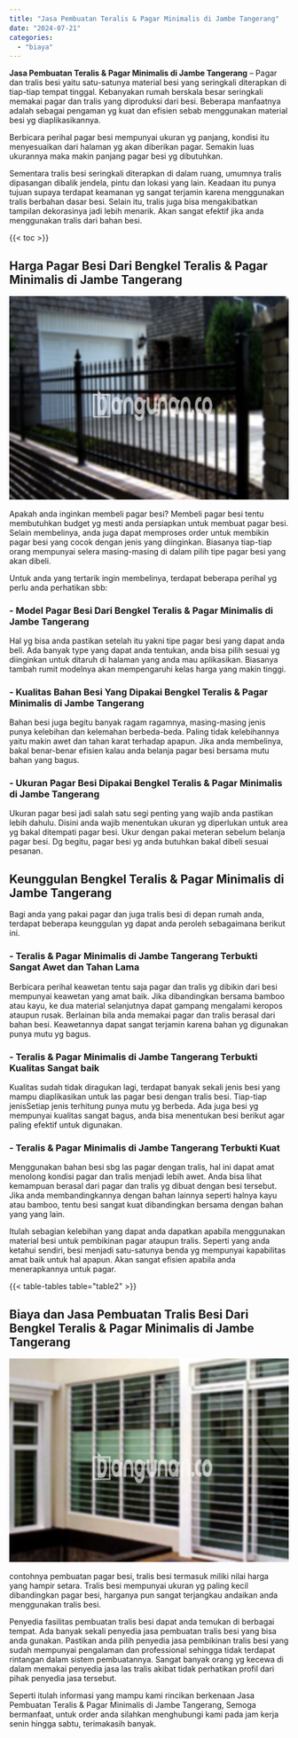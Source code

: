 ```yaml
---
title: "Jasa Pembuatan Teralis & Pagar Minimalis di Jambe Tangerang"
date: "2024-07-21"
categories: 
  - "biaya"
---
```


**Jasa Pembuatan Teralis & Pagar Minimalis di Jambe Tangerang** – Pagar dan tralis besi yaitu satu-satunya material besi yang seringkali diterapkan di tiap-tiap tempat tinggal. Kebanyakan rumah berskala besar seringkali memakai pagar dan tralis yang diproduksi dari besi. Beberapa manfaatnya adalah sebagai pengaman yg kuat dan efisien sebab menggunakan material besi yg diaplikasikannya.

Berbicara perihal pagar besi mempunyai ukuran yg panjang, kondisi itu menyesuaikan dari halaman yg akan diberikan pagar. Semakin luas ukurannya maka makin panjang pagar besi yg dibutuhkan.

Sementara tralis besi seringkali diterapkan di dalam ruang, umumnya tralis dipasangan dibalik jendela, pintu dan lokasi yang lain. Keadaan itu punya tujuan supaya terdapat keamanan yg sangat terjamin karena menggunakan tralis berbahan dasar besi. Selain itu, tralis juga bisa mengakibatkan tampilan dekorasinya jadi lebih menarik. Akan sangat efektif jika anda menggunakan tralis dari bahan besi.

{{< toc >}}

## Harga Pagar Besi Dari Bengkel Teralis & Pagar Minimalis di Jambe Tangerang

![Jasa Pembuatan Teralis & Pagar Minimalis di Jambe Tangerang](/images/pagar-minimalis-murah-39.png)

Apakah anda inginkan membeli pagar besi? Membeli pagar besi tentu membutuhkan budget yg mesti anda persiapkan untuk membuat pagar besi. Selain membelinya, anda juga dapat memproses order untuk membikin pagar besi yang cocok dengan jenis yang diinginkan. Biasanya tiap-tiap orang mempunyai selera masing-masing di dalam pilih tipe pagar besi yang akan dibeli.

Untuk anda yang tertarik ingin membelinya, terdapat beberapa perihal yg perlu anda perhatikan sbb:
### \- Model Pagar Besi Dari Bengkel Teralis & Pagar Minimalis di Jambe Tangerang

Hal yg bisa anda pastikan setelah itu yakni tipe pagar besi yang dapat anda beli. Ada banyak type yang dapat anda tentukan, anda bisa pilih sesuai yg diinginkan untuk ditaruh di halaman yang anda mau aplikasikan. Biasanya tambah rumit modelnya akan mempengaruhi kelas harga yang makin tinggi.

### \- Kualitas Bahan Besi Yang Dipakai Bengkel Teralis & Pagar Minimalis di Jambe Tangerang

Bahan besi juga begitu banyak ragam ragamnya, masing-masing jenis punya kelebihan dan kelemahan berbeda-beda. Paling tidak kelebihannya yaitu makin awet dan tahan karat terhadap apapun. Jika anda membelinya, bakal benar-benar efisien kalau anda belanja pagar besi bersama mutu bahan yang bagus.

### \- Ukuran Pagar Besi Dipakai Bengkel Teralis & Pagar Minimalis di Jambe Tangerang

Ukuran pagar besi jadi salah satu segi penting yang wajib anda pastikan lebih dahulu. Disini anda wajib menentukan ukuran yg diperlukan untuk area yg bakal ditempati pagar besi. Ukur dengan pakai meteran sebelum belanja pagar besi. Dg begitu, pagar besi yg anda butuhkan bakal dibeli sesuai pesanan.

## Keunggulan Bengkel Teralis & Pagar Minimalis di Jambe Tangerang

Bagi anda yang pakai pagar dan juga tralis besi di depan rumah anda, terdapat beberapa keunggulan yg dapat anda peroleh sebagaimana berikut ini.

### \- Teralis & Pagar Minimalis di Jambe Tangerang Terbukti Sangat Awet dan Tahan Lama

Berbicara perihal keawetan tentu saja pagar dan tralis yg dibikin dari besi mempunyai keawetan yang amat baik. Jika dibandingkan bersama bamboo atau kayu, ke dua material selanjutnya dapat gampang mengalami keropos ataupun rusak. Berlainan bila anda memakai pagar dan tralis berasal dari bahan besi. Keawetannya dapat sangat terjamin karena bahan yg digunakan punya mutu yg bagus.

### \- Teralis & Pagar Minimalis di Jambe Tangerang Terbukti Kualitas Sangat baik

Kualitas sudah tidak diragukan lagi, terdapat banyak sekali jenis besi yang mampu diaplikasikan untuk las pagar besi dengan tralis besi. Tiap-tiap jenisSetiap jenis terhitung punya mutu yg berbeda. Ada juga besi yg mempunyai kualitas sangat bagus, anda bisa menentukan besi berikut agar paling efektif untuk digunakan.

### \- Teralis & Pagar Minimalis di Jambe Tangerang Terbukti Kuat

Menggunakan bahan besi sbg las pagar dengan tralis, hal ini dapat amat menolong kondisi pagar dan tralis menjadi lebih awet. Anda bisa lihat kemampuan berasal dari pagar dan tralis yg dibuat dengan besi tersebut. Jika anda membandingkannya dengan bahan lainnya seperti halnya kayu atau bamboo, tentu besi sangat kuat dibandingkan bersama dengan bahan yang yang lain.

Itulah sebagian kelebihan yang dapat anda dapatkan apabila menggunakan material besi untuk pembikinan pagar ataupun tralis. Seperti yang anda ketahui sendiri, besi menjadi satu-satunya benda yg mempunyai kapabilitas amat baik untuk hal apapun. Akan sangat efisien apabila anda menerapkannya untuk pagar.

{{< table-tables table="table2" >}}

## Biaya dan Jasa Pembuatan Tralis Besi Dari Bengkel Teralis & Pagar Minimalis di Jambe Tangerang

![Jasa Pembuatan Teralis & Pagar Minimalis di Jambe Tangerang](/images/teralis-minimalis-murah-04.png)

contohnya pembuatan pagar besi, tralis besi termasuk miliki nilai harga yang hampir setara. Tralis besi mempunyai ukuran yg paling kecil dibandingkan pagar besi, harganya pun sangat terjangkau andaikan anda menggunakan tralis besi.

Penyedia fasilitas pembuatan tralis besi dapat anda temukan di berbagai tempat. Ada banyak sekali penyedia jasa pembuatan tralis besi yang bisa anda gunakan. Pastikan anda pilih penyedia jasa pembikinan tralis besi yang sudah mempunyai pengalaman dan professional sehingga tidak terdapat rintangan dalam sistem pembuatannya. Sangat banyak orang yg kecewa di dalam memakai penyedia jasa las tralis akibat tidak perhatikan profil dari pihak penyedia jasa tersebut.

Seperti itulah informasi yang mampu kami rincikan berkenaan Jasa Pembuatan Teralis & Pagar Minimalis di Jambe Tangerang, Semoga bermanfaat, untuk order anda silahkan menghubungi kami pada jam kerja senin hingga sabtu, terimakasih banyak.
